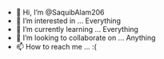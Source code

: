 - 👋 Hi, I’m @SaquibAlam206
- 👀 I’m interested in ... Everything
- 🌱 I’m currently learning ... Everything
- 💞️ I’m looking to collaborate on ... Anything
- 📫 How to reach me ... :( 

<!---
SaquibAlam206/SaquibAlam206 is a ✨ special ✨ repository because its `README.md` (this file) appears on your GitHub profile.
You can click the Preview link to take a look at your changes.
--->
